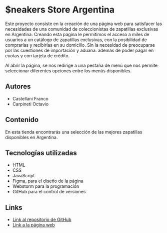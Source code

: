 # $neakers Store Argentina

Este proyecto consiste en la creación de una página web para satisfacer las necesidades de una comunidad de coleccionistas de zapatillas exclusivas en Argentina.
Creando esta pagina le permitimos el acceso a miles de usuarios a un catálogo de zapatillas exclusivas, con la posibilidad de comprarlas y recibirlas en su domicilio.
Sin la necesidad de preocuparse por las cuestiones de importación y aduana. ademas de poder pagar en cuotas y con tarjeta de crédito. 

Al abrir la página, se nos redirige a una pestaña de menú que nos permite seleccionar diferentes opciones entre los menús disponibles.

## Autores

- Castellani Franco
- Carpineti Octavio

## Contenido

En esta tienda encontrarás una selección de las mejores zapatillas disponibles en Argentina.

## Tecnologías utilizadas

- HTML
- CSS
- JavaScript
- Figma, para el diseño de la página
- Webstorm para la programación
- GitHub para el control de versiones

## Links

- [Link al repositorio de GitHub](https://github.com/UCC-LabCompu2/proyecto2023-carpineti-castellani)
- [Link a la página web](https://github.com/UCC-LabCompu2/proyecto2023-carpineti-castellani/deployments/activity_log?environment=github-pages)
